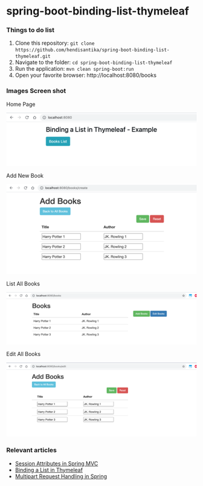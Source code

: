 # spring-boot-binding-list-thymeleaf

### Things to do list

1. Clone this repository: `git clone https://github.com/hendisantika/spring-boot-binding-list-thymeleaf.git`
2. Navigate to the folder: `cd spring-boot-binding-list-thymeleaf`
3. Run the application: `mvn clean spring-boot:run`
4. Open your favorite browser: http://localhost:8080/books

### Images Screen shot

Home Page

![Home Page](img/home.png "Home Page")

Add New Book

![Add New Book](img/add.png "Add New Book")

List All Books

![List All Books](img/list.png "List All Books")

Edit All Books

![Edit All Books](img/edit.png "Edit All Books")

### Relevant articles

- [Session Attributes in Spring MVC](https://www.baeldung.com/spring-mvc-session-attributes)
- [Binding a List in Thymeleaf](https://www.baeldung.com/thymeleaf-list)
- [Multipart Request Handling in Spring](https://www.baeldung.com/sprint-boot-multipart-requests)
 

